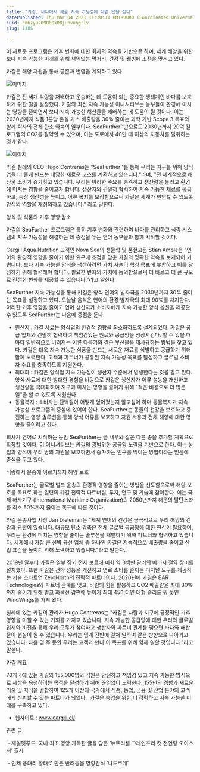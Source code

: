 ```yaml
---
title: "카길, 바다에서 제품 지속 가능성에 대한 답을 찾다"
datePublished: Thu Mar 04 2021 11:30:11 GMT+0000 (Coordinated Universal Time)
cuid: cm6zyu209000x08juhvuhgrlv
slug: 1385

---
```



이 새로운 프로그램은 기후 변화에 대한 회사의 약속을 기반으로 하며, 세계 해양을 위한 보다 지속 가능한 미래를 위해 책임있는 먹거리, 건강 및 웰빙에 초점을 맞추고 있다.

카길은 해양 자원을 통해 공존과 번영을 계획하고 있다

![이미지](https://cdn.hashnode.com/res/hashnode/image/upload/v1739247126597/037a5f5e-7800-4bc6-a409-bbab5f26a37b.jpeg)

카길은 전 세계 식량을 재배하고 운송하는 데 도움이 되는 중요한 생태계인 바다를 보호하기 위한 길을 설정했다. 카길의 최신 지속 가능성 이니셔티브는 농부들이 환경에 미치는 영향을 줄이면서 보다 지속 가능한 해산물을 재배하는 데 도움이 될 것이다. 이는 2030년까지 식품 1톤당 온실 가스 배출량을 30% 줄이는 과학 기반 Scope 3 목표와 함께 회사의 전체 탄소 약속의 일부이다. SeaFurther™만으로도 2030년까지 20억 킬로그램의 CO2를 절약할 수 있으며, 이는 도로에서 40만 대 이상의 자동차를 탈취하는 것과 같다.

![이미지](https://cdn.hashnode.com/res/hashnode/image/upload/v1739247128170/bd3d7f7b-ee2d-488a-8a4a-8c3defacb02c.jpeg)

카길 칠레의 CEO Hugo Contreras는 "SeaFurther™를 통해 우리는 지구를 위해 양식업을 더 좋게 만드는 대담한 새로운 코스를 계획하고 있습니다."라며, "전 세계적으로 해산물 소비가 증가하고 있습니다. 우리는 이러한 수요를 충족하고 생산량을 늘리고 환경에 미치는 영향을 줄이고자 합니다. 생산자와 긴밀히 협력하여 지속 가능한 재료를 공급하고, 농장 생산성을 높이고, 어류 복지를 보장함으로써 카길은 세계가 번영할 수 있도록 양식의 역할을 재정의하고 있습니다." 라고 말한다.

양식 및 식품의 기후 영향 감소

카길의 SeaFurther 프로그램은 특히 기후 변화와 관련하여 바다를 관리하고 식량 시스템의 지속 가능성을 해결하는 데 중점을 두는 연어 농부들과 함께 시작할 것이다.

Cargill Aqua Nutrition 고객인 Nova Sea의 생물학 및 품질고문 Stian Amble은 "연어의 환경적 영향을 줄이기 위한 요구에 초점을 맞춘 카길의 명확한 약속을 보게되어 기쁩니다. 보다 지속 가능한 양식을 생산하려면 가치 사슬이 핵심 목표에 부합하고 이를 달성하기 위해 협력해야 합니다. 필요한 변화의 가치에 동의함으로써 더 빠르고 더 큰 규모로 진정한 변화를 제공할 수 있습니다."라고 말한다.

SeaFurther 지속 가능성을 통해 카길은 양식 연어의 발자국을 2030년까지 30% 줄이는 목표를 설정하고 있다. 오늘날 음식은 연어의 환경 발자국의 최대 90%를 차지한다. 이러한 기후 영향을 줄이고 연어 생산자가 소비자에게 지속 가능한 양식 옵션을 제공할 수 있도록 SeaFurther는 다음에 중점을 둔다.

- 원산지 : 카길 사료는 양식업의 환경적 영향을 최소화하도록 설계되었다. 카길은 공급 업체와 긴밀히 협력하여 책임감있는 원료와 공급망을 성장시킨다. 할 수 있을 때마다 일반적으로 버려지는 어류 다듬기와 같은 부산물을 재사용하는 방법을 찾고 있다. 카길은 더욱 지속 가능한 식품을 만드는 새로운 재료를 식별하고 공급하기 위해 함께 노력한다. 고객과 파트너가 공유된 지속 가능성 목표를 달성하고 글로벌 소비자 수요를 충족하도록 지원한다.
- 최대화 : 카길은 양식업 지속 가능성이 생산자 수준에서 발생한다는 것을 알고 있다. 양식 사료에 대한 방대한 경험을 바탕으로 카길은 생산자가 어류 성능을 개선하고 생산량을 극대화하여 지구에 미치는 영향을 줄이기 위해 "적은 비용으로 더 많은 일"을 할 수 있도록 지원한다.
- 동물복지 : 소비자는 단백질이 어떻게 얻어졌는지 알고싶어 하며 동물복지가 지속 가능성 프로그램의 중심에 있어야 한다. SeaFurther는 동물의 건강을 보호하고 증진하는 영양 솔루션을 통해 양식 어류를 보호하고 자원 사용과 전체 해양에 대한 영향을 줄이려고 한다.

회사가 연어로 시작하는 동안 SeaFurther는 곧 새우와 같은 다른 종을 추가할 계획으로 확장할 것이다. 이 이니셔티브는 카길의 광범위한 공급망 노력을 기반으로 한다. 이는 농업과 양식이 우리 땅의 자원을 보호하면서 증가하는 인구를 먹이는 방법이라는 믿음에 중심을 두고 있다.

식량에서 운송에 이르기까지 해양 보호

SeaFurther는 글로벌 벌크 운송의 환경적 영향을 줄이는 방법을 선도함으로써 해양 보호를 목표로 하는 일련의 카길 전략적 파트너십, 투자, 연구 및 기술에 참여한다. 이는 국제 해사기구 (International Maritime Organization)의 2050년까지 해운의 탈탄소화를 최소 50%까지 줄이는 목표에 따른 것이다.

카길 운송사업 사장 Jan Dieleman은 "세계 연어의 건강은 궁극적으로 우리 해양의 건강과 관련이 있습니다. 대규모 탄소 감축은 전체 글로벌 공급망에 대한 헌신이 필요하며, 우리는 환경에 미치는 영향을 줄이는 솔루션을 개발하기 위해 파트너와 협력하고 있습니다. 세계에서 가장 큰 선박 용선 업체 중 하나인 카길은 지속적으로 배출량을 줄이고 산업 표준을 높이기 위해 노력하고 있습니다."라고 말한다.

2019년 말부터 카길은 일부 장기 전세 보트에 미화 약 3백만 달러의 에너지 절약 장비를 설치했다. 또한 카길은 선박 성능을 개선하고 연료 소비를 줄이는 디지털 도구를 제공하는 기술 스타트업 ZeroNorth의 전략적 파트너이다. 2020년에 카길은 BAR Technologies와 파트너 관계를 맺고, 바람의 힘을 활용하고 CO2 배출량을 최대 30%까지 줄이기 위해 벌크 화물선 갑판에 높이가 최대 45미터인 대형 솔리드 윙 돛인 WindWings를 가져 왔다.

칠레에 있는 카길의 관리자 Hugo Contreras는 "카길은 사람과 지구에 긍정적인 기후 영향을 미칠 수 있는 기회를 가지고 있습니다. 지속 가능한 공급망에 대한 우리의 글로벌 입지와 비전을 통해 우리 모두가 참여하고 생산자와 파트너 관계를 맺으면 바다와 해산물이 현실이 될 수 있습니다. 우리는 업계 전반에 걸쳐 일하며 같은 방향으로 나아가고 있습니다. 다음 몇 주 동안 우리는 고객과 만나 이 목표를 위해 함께 일할 것입니다."라고 말한다.

카길 개요

70개국에 있는 카길의 155,000명의 직원은 안전하고 책임감 있고 지속 가능한 방식으로 세상을 육성하려는 목적을 달성하기 위해 끊임없이 노력한다. 155년의 경험과 새로운 기술 및 지식을 결합하여 125개 이상의 국가에서 식품, 농업, 금융 및 산업 분야의 고객에게 신뢰할 수 있는 파트너가 되었다.  카길은 농업을 위한 더 강력하고 지속 가능한 미래를 구축하고 있다.

- 웹사이트 : www.cargill.cl/

관련 글

└ 제일펫푸드, 국내 최초 영양 가득한 굴을 담은 ‘뉴트리웰 그레인프리 캣 전연령 오이스터’ 출시

└ 인제 용대리 황태로 만든 반려동물 영양간식 '나도주개'
